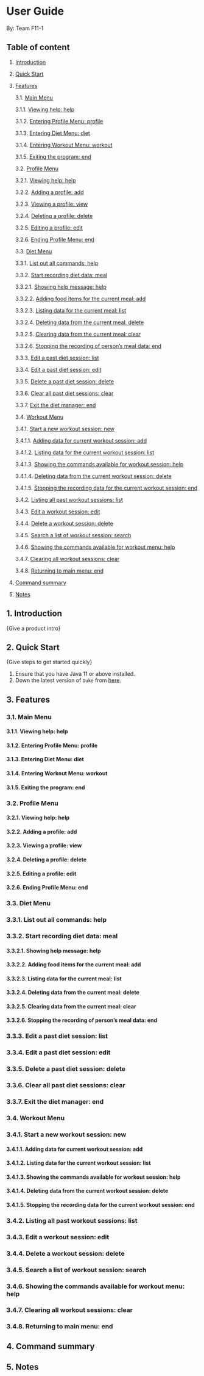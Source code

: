 # User Guide
By: Team F11-1 
## Table of content
1. [Introduction](#1-introduction)
2. [Quick Start](#2-quick-start)
3. [Features](#3-features)

    3.1. [Main Menu](#31-main-menu)
        
    3.1.1. [Viewing help: help](#311-viewing-help-help)
        
    3.1.2. [Entering Profile Menu: profile](#312-entering-profile-menu-profile)
    
    3.1.3. [Entering Diet Menu: diet](#313-entering-diet-menu-diet)
    
    3.1.4. [Entering Workout Menu: workout](#314-entering-workout-menu-workout)
    
    3.1.5. [Exiting the program: end](#315-exiting-the-program-end)
    
    3.2. [Profile Menu](#32-profile-menu)
    
    3.2.1. [Viewing help: help](#321-viewing-help-help)
    
    3.2.2. [Adding a profile: add](#322-adding-a-profile-add)
    
    3.2.3. [Viewing a profile: view](#323-viewing-a-profile-view)
    
    3.2.4. [Deleting a profile: delete](#324-deleting-a-profile-delete)
    
    3.2.5. [Editing a profile: edit](#325-editing-a-profile-edit)
    
    3.2.6. [Ending Profile Menu: end](#326-ending-profile-menu-end)
    
    3.3. [Diet Menu](#33-diet-menu)
    
    3.3.1. [List out all commands: help](#331-list-out-all-commands-help)
    
    3.3.2. [Start recording diet data: meal](#332-start-recording-diet-data-meal)
    
    3.3.2.1. [Showing help message: help](#3321-showing-help-message-help)
    
    3.3.2.2. [Adding food items for the current meal: add](#3322-adding-food-items-for-the-current-meal-add)
    
    3.3.2.3. [Listing data for the current meal: list](#3323-listing-data-for-the-current-meal-list)
    
    3.3.2.4. [Deleting data from the current meal: delete](#3324-deleting-data-from-the-current-meal-delete)
    
    3.3.2.5. [Clearing data from the current meal: clear](#3325-clearing-data-from-the-current-meal-clear)
    
    3.3.2.6. [Stopping the recording of person’s meal data: end](#3326-stopping-the-recording-of-persons-meal-data-end)
    
    3.3.3. [Edit a past diet session: list](#333-edit-a-past-diet-session-list)
    
    3.3.4. [Edit a past diet session: edit](#334-edit-a-past-diet-session-edit)
    
    3.3.5. [Delete a past diet session: delete](#335-delete-a-past-diet-session-delete)
    
    3.3.6. [Clear all past diet sessions: clear](#336-clear-all-past-diet-sessions-clear)
    
    3.3.7. [Exit the diet manager: end](#337-exit-the-diet-manager-end)
    
    3.4. [Workout Menu](#34-workout-menu)
    
    3.4.1. [Start a new workout session: new](#341-start-a-new-workout-session-new)
    
    3.4.1.1. [Adding data for current workout session: add](#3411-adding-data-for-current-workout-session-add)
    
    3.4.1.2. [Listing data for the current workout session: list](#3412-listing-data-for-the-current-workout-session-list)
    
    3.4.1.3. [Showing the commands available for workout session: help](#3413-showing-the-commands-available-for-workout-session-help)
    
    3.4.1.4. [Deleting data from the current workout session: delete](#3414-deleting-data-from-the-current-workout-session-delete)
     
    3.4.1.5. [Stopping the recording data for the current workout session: end](#3415-stopping-the-recording-data-for-the-current-workout-session-end)
    
    3.4.2. [Listing all past workout sessions: list](#342-listing-all-past-workout-sessions-list)
    
    3.4.3. [Edit a workout session: edit](#343-edit-a-workout-session-edit)
     
    3.4.4. [Delete a workout session: delete](#344-delete-a-workout-session-delete)
    
    3.4.5. [Search a list of workout session: search](#345-search-a-list-of-workout-session-search)
    
    3.4.6. [Showing the commands available for workout menu: help](#346-showing-the-commands-available-for-workout-menu-help)
    
    3.4.7. [Clearing all workout sessions: clear](#347-clearing-all-workout-sessions-clear)
     
    3.4.8. [Returning to main menu: end](#348-returning-to-main-menu-end)
4. [Command summary](#4-command-summary)
5. [Notes](#5-notes)

## 1. Introduction

{Give a product intro}

## 2. Quick Start

{Give steps to get started quickly}

1. Ensure that you have Java 11 or above installed.
1. Down the latest version of `Duke` from [here](http://link.to/duke).

## 3. Features 
### 3.1. Main Menu
#### 3.1.1. Viewing help: help
#### 3.1.2. Entering Profile Menu: profile
#### 3.1.3. Entering Diet Menu: diet
#### 3.1.4. Entering Workout Menu: workout
#### 3.1.5. Exiting the program: end
### 3.2. Profile Menu
#### 3.2.1. Viewing help: help
#### 3.2.2. Adding a profile: add
#### 3.2.3. Viewing a profile: view
#### 3.2.4. Deleting a profile: delete
#### 3.2.5. Editing a profile: edit
#### 3.2.6. Ending Profile Menu: end
### 3.3. Diet Menu
### 3.3.1. List out all commands: help
### 3.3.2. Start recording diet data: meal
#### 3.3.2.1. Showing help message: help
#### 3.3.2.2. Adding food items for the current meal: add
#### 3.3.2.3. Listing data for the current meal: list
#### 3.3.2.4. Deleting data from the current meal: delete
#### 3.3.2.5. Clearing data from the current meal: clear
#### 3.3.2.6. Stopping the recording of person’s meal data: end
### 3.3.3. Edit a past diet session: list
### 3.3.4. Edit a past diet session: edit
### 3.3.5. Delete a past diet session: delete
### 3.3.6. Clear all past diet sessions: clear
### 3.3.7. Exit the diet manager: end
### 3.4. Workout Menu
### 3.4.1. Start a new workout session: new
#### 3.4.1.1. Adding data for current workout session: add
#### 3.4.1.2. Listing data for the current workout session: list
#### 3.4.1.3. Showing the commands available for workout session: help
#### 3.4.1.4. Deleting data from the current workout session: delete
#### 3.4.1.5. Stopping the recording data for the current workout session: end
### 3.4.2. Listing all past workout sessions: list
### 3.4.3. Edit a workout session: edit
### 3.4.4. Delete a workout session: delete
### 3.4.5. Search a list of workout session: search
### 3.4.6. Showing the commands available for workout menu: help
### 3.4.7. Clearing all workout sessions: clear
### 3.4.8. Returning to main menu: end
## 4. Command summary
## 5. Notes
